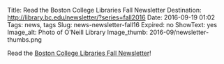 Title: Read the Boston College Libraries Fall Newsletter 
Destination: http://library.bc.edu/newsletter/?series=fall2016
Date: 2016-09-19 01:02
Tags: news, tags 
Slug: news-newsletter-fall16
Expired: no
ShowText: yes
Image_alt: Photo of O'Neill Library
Image_thumb: 2016-09/newsletter-thumbs.png

Read the [Boston College Libraries Fall Newsletter](http://library.bc.edu/newsletter/?series=fall2016)! 
